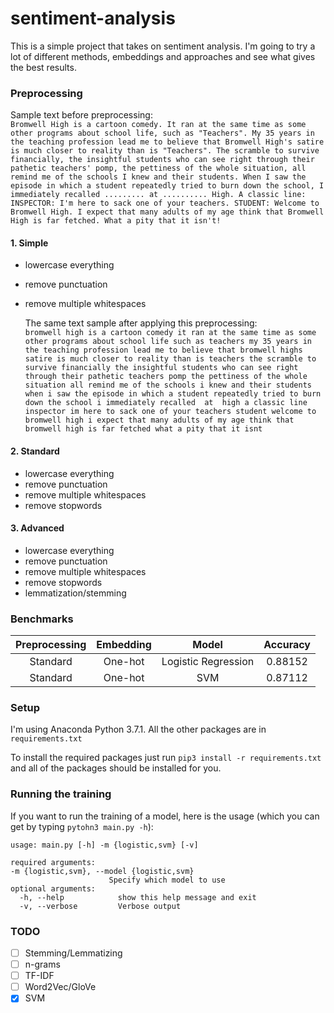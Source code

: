 # sentiment-analysis

This is a simple project that takes on sentiment analysis. I'm going to try a lot of different methods, embeddings and approaches and see what gives the best results.

### Preprocessing

Sample text before preprocessing:  
`Bromwell High is a cartoon comedy. It ran at the same time as some other programs about school life, such as "Teachers". My 35 years in the teaching profession lead me to believe that Bromwell High's satire is much closer to reality than is "Teachers". The scramble to survive financially, the insightful students who can see right through their pathetic teachers' pomp, the pettiness of the whole situation, all remind me of the schools I knew and their students. When I saw the episode in which a student repeatedly tried to burn down the school, I immediately recalled ......... at .......... High. A classic line: INSPECTOR: I'm here to sack one of your teachers. STUDENT: Welcome to Bromwell High. I expect that many adults of my age think that Bromwell High is far fetched. What a pity that it isn't!`

  #### 1. Simple
   - lowercase everything
   - remove punctuation
   - remove multiple whitespaces  

      The same text sample after applying this preprocessing:  
    `bromwell high is a cartoon comedy it ran at the same time as some other programs about school life such as teachers my 35 years in the teaching profession lead me to believe that bromwell highs satire is much closer to reality than is teachers the scramble to survive financially the insightful students who can see right through their pathetic teachers pomp the pettiness of the whole situation all remind me of the schools i knew and their students when i saw the episode in which a student repeatedly tried to burn down the school i immediately recalled  at  high a classic line inspector im here to sack one of your teachers student welcome to bromwell high i expect that many adults of my age think that bromwell high is far fetched what a pity that it isnt`


  #### 2. Standard
   - lowercase everything
   - remove punctuation
   - remove multiple whitespaces    
   - remove stopwords


  #### 3. Advanced
   - lowercase everything
   - remove punctuation
   - remove multiple whitespaces    
   - remove stopwords
   - lemmatization/stemming


### Benchmarks

|  Preprocessing  |  Embedding  |         Model         |  Accuracy  |
|:---------------:|:-----------:|:---------------------:|:----------:|
|     Standard    |   One-hot   |  Logistic Regression  |   0.88152  |
|     Standard    |   One-hot   |          SVM          |   0.87112  |

### Setup

I'm using Anaconda Python 3.7.1. All the other packages are in `requirements.txt`

To install the required packages just run `pip3 install -r requirements.txt` and all of the packages should be installed for you.

### Running the training

If you want to run the training of a model, here is the usage (which you can get by typing `pytohn3 main.py -h`):

    usage: main.py [-h] -m {logistic,svm} [-v]

    required arguments:
    -m {logistic,svm}, --model {logistic,svm}
                          Specify which model to use
    optional arguments:
      -h, --help            show this help message and exit
      -v, --verbose         Verbose output

### TODO
 - [ ] Stemming/Lemmatizing
 - [ ] n-grams
 - [ ] TF-IDF
 - [ ] Word2Vec/GloVe
 - [x] SVM
